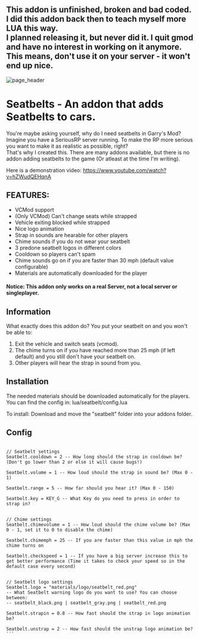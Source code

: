 ## This addon is unfinished, broken and bad coded. I did this addon back then to teach myself more LUA this way.<br/> I planned releasing it, but never did it. I quit gmod and have no interest in working on it anymore.<br/>This means, don't use it on your server - it won't end up nice.
![page_header](https://user-images.githubusercontent.com/35925402/131202855-b125f74a-fcce-4da0-bcfc-388b46fb9980.png)

# Seatbelts - An addon that adds Seatbelts to cars.
You're maybe asking yourself, why do I need seatbelts in Garry's Mod?<br/>
Imagine you have a SeriousRP server running. To make the RP more serious you want to make it as realistic as possible, right?<br/>
That's why I created this. There are many addons available, but there is no addon adding seatbelts to the game (Or atleast at the time I'm writing).

Here is a demonstration video: https://www.youtube.com/watch?v=hZWudQEHqnA


## FEATURES:
* VCMod support
* (Only VCMod) Can't change seats while strapped
* Vehicle exiting blocked while strapped
* Nice logo animation
* Strap in sounds are hearable for other players
* Chime sounds if you do not wear your seatbelt
* 3 predone seatbelt logos in different colors
* Cooldown so players can't spam
* Chime sounds go on if you are faster than 30 mph (default value configurable)
* Materials are automatically downloaded for the player

#### Notice: This addon only works on a real Server, not a local server or singleplayer.


## Information
What exactly does this addon do?
You put your seatbelt on and you won't be able to:

1. Exit the vehicle and switch seats (vcmod).
2. The chime turns on if you have reached more than 25 mph (if left default) and you still don't have your seatbelt on.
3. Other players will hear the strap in sound from you.

## Installation
The needed materials should be downloaded automatically for the players.
You can find the config in: lua/seatbelt/config.lua

To install:
Download and move the "seatbelt" folder into your addons folder.


## Config
```Seatbelt = {}

// Seatbelt settings
Seatbelt.cooldown = 2 -- How long should the strap in cooldown be? (Don't go lower than 2 or else it will cause bugs!)

Seatbelt.volume = 1 -- How loud should the strap in sound be? (Max 0 - 1)

Seatbelt.range = 5 -- How far should you hear it? (Max 0 - 150)

Seatbelt.key = KEY_G -- What Key do you need to press in order to strap in?


// Chime settings
Seatbelt.chimevolume = 1 -- How loud should the chime volume be? (Max 0 - 1, set it to 0 to disable the chime)

Seatbelt.chimemph = 25 -- If you are faster than this value in mph the chime turns on

Seatbelt.checkspeed = 1 -- If you have a big server increase this to get better performance (Time it takes to check your speed so in the default case every second)


// Seatbelt logo settings
Seatbelt.logo = "materials/logo/seatbelt_red.png"
-- What Seatbelt warning logo do you want to use? You can choose between:
-- seatbelt_black.png | seatbelt_gray.png | seatbelt_red.png

Seatbelt.strapin = 0.8 -- How fast should the strap in logo animation be?

Seatbelt.unstrap = 2 -- How fast should the unstrap logo animation be?```
